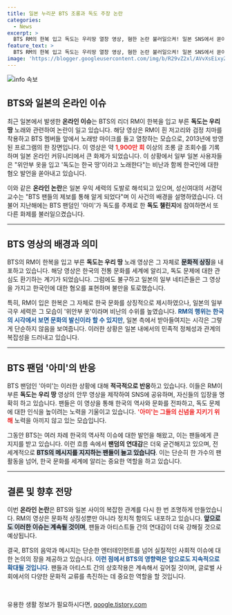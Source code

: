 ```yaml
---
title: 일본 누리꾼 BTS 조롱과 독도 주장 논란
categories:
  - News
excerpt: >
  BTS RM의 한복 입고 독도는 우리땅 열창 영상, 혐한 논란 불러일으켜! 일본 SNS에서 쏟아진 분노와 조롱, 팬덤 아미의 반격이 기대된다!
feature_text: >
  BTS RM의 한복 입고 독도는 우리땅 열창 영상, 혐한 논란 불러일으켜! 일본 SNS에서 쏟아진 분노와 조롱, 팬덤 아미의 반격이 기대된다!
image: 'https://blogger.googleusercontent.com/img/b/R29vZ2xl/AVvXsEixyZcFfHzMRdzZMjFBmAUKJYCLCGyLL1o632UiGVXcaFdKo_bkvkuCioo0uUKlGfBVcT3P84aROyZIXSBEx3Aw5nCQ3pTgDom1WDC4m8eifvWiAmWEEVb4x6G_l8C0QH225ldMjyaFvpxGEBGNO37VmDTDMHGhJPq73UglMfDca1-0aw/s1600/blogspot.png'
---
```


<p><img src="https://blogger.googleusercontent.com/img/b/R29vZ2xl/AVvXsEixyZcFfHzMRdzZMjFBmAUKJYCLCGyLL1o632UiGVXcaFdKo_bkvkuCioo0uUKlGfBVcT3P84aROyZIXSBEx3Aw5nCQ3pTgDom1WDC4m8eifvWiAmWEEVb4x6G_l8C0QH225ldMjyaFvpxGEBGNO37VmDTDMHGhJPq73UglMfDca1-0aw/s1600/blogspot.png" alt="info 속보" /></p>

<h2 data-ke-size="size26">BTS와 일본의 온라인 이슈</h2>

<p data-ke-size="size16">최근 일본에서 발생한 <b>온라인 이슈</b>는 BTS의 리더 RM이 한복을 입고 부른 <b>독도는 우리 땅</b> 노래와 관련하여 논란이 일고 있습니다. 해당 영상은 RM이 흰 저고리와 검정 치마를 착용하고 BTS 멤버들 앞에서 노래방 마이크를 들고 열창하는 모습으로, 2013년에 방영된 프로그램의 한 장면입니다. 이 영상은 약 <b><span style="color: #ee2323;">1,900만 회</span></b> 이상의 조롱 글 조회수를 기록하며 일본 온라인 커뮤니티에서 큰 화제가 되었습니다. 이 상황에서 일부 일본 사용자들은 "위안부 옷을 입고 '독도는 한국 땅'이라고 노래한다"는 비난과 함께 한국인에 대한 혐오 발언을 쏟아내고 있습니다.</p>

<p data-ke-size="size16">이와 같은 <b>온라인 논란</b>은 일본 우익 세력의 도발로 해석되고 있으며, 성신여대의 서경덕 교수는 "BTS 팬들의 제보를 통해 알게 되었다"며 이 사건의 배경을 설명하였습니다. 더불어 지난해에는 BTS 팬덤인 '아미'가 독도를 주제로 한 <b>독도 챌린지</b>에 참여하면서 또 다른 화제를 불러일으켰습니다.</p>

<hr>

<h2 data-ke-size="size26">BTS 영상의 배경과 의미</h2>

<p data-ke-size="size16">BTS의 RM이 한복을 입고 부른 <b>독도는 우리 땅</b> 노래 영상은 그 자체로 <b><span style="background-color: #21538527;">문화적 상징</span></b>을 내포하고 있습니다. 해당 영상은 한국의 전통 문화를 세계에 알리고, 독도 문제에 대한 관심도 환기하는 계기가 되었습니다. 그럼에도 불구하고 일본의 일부 네티즌들은 그 영상을 가지고 한국인에 대한 혐오를 표현하며 불만을 토로했습니다.</p>

<p data-ke-size="size16">특히, RM이 입은 한복은 그 자체로 한국 문화를 상징적으로 제시하였으나, 일본의 일부 극우 세력은 그 모습이 '위안부 옷'이라며 비난의 수위를 높였습니다. <b><span style="color: #1a5490;">RM의 행위는 한국의 시각에서 보면 문화의 발신이라 할 수 있지만</span></b>, 일본 측에서 받아들여지는 시각은 그렇게 단순하지 않음을 보여줍니다. 이러한 상황은 일본 내에서의 민족적 정체성과 관계의 복잡성을 드러내고 있습니다.</p>

<hr>

<h2 data-ke-size="size26">BTS 팬덤 '아미'의 반응</h2>

<p data-ke-size="size16">BTS 팬덤인 '아미'는 이러한 상황에 대해 <b>적극적으로 반응</b>하고 있습니다. 이들은 RM이 부른 <b>독도는 우리 땅</b> 영상의 안무 영상을 제작하여 SNS에 공유하며, 자신들의 입장을 명확히 하고 있습니다. 팬들은 이 영상을 통해 한국의 역사와 문화를 전파하고, 독도 문제에 대한 인식을 높이려는 노력을 기울이고 있습니다. <b><span style="color: #ee2323;">'아미'는 그들의 신념을 지키기 위해</span></b> 노력을 아끼지 않고 있는 모습입니다.</p>

<p data-ke-size="size16">그동안 BTS는 여러 차례 한국의 역사적 이슈에 대한 발언을 해왔고, 이는 팬들에게 큰 지지를 받고 있습니다. 이런 흐름 속에서 <b> 팬덤의 연대감</b>은 더욱 굳건해지고 있으며, 전 세계적으로 <b><span style="background-color: #21538527;">BTS의 메시지를 지지하는 팬들이 늘고 있습니다</span></b>. 이는 단순히 한 가수의 팬 활동을 넘어, 한국 문화를 세계에 알리는 중요한 역할을 하고 있습니다.</p>

<hr>

<h2 data-ke-size="size26">결론 및 향후 전망</h2>

<p data-ke-size="size16">이번 <b>온라인 논란</b>은 BTS와 일본 사이의 복잡한 관계를 다시 한 번 조명하게 만들었습니다. RM의 영상은 문화적 상징성뿐만 아니라 정치적 함의도 내포하고 있습니다. <b><span style="background-color: #21538527;">앞으로도 이러한 이슈는 계속될 것이며</span></b>, 팬들과 아티스트들 간의 연대감이 더욱 강해질 것으로 예상됩니다.</p>

<p data-ke-size="size16">결국, BTS의 음악과 메시지는 단순한 엔터테인먼트를 넘어 실질적인 사회적 이슈에 대한 논의의 장을 제공하고 있습니다. <b><span style="color: #1a5490;">이런 점에서 BTS의 영향력은 앞으로도 지속적으로 확대될 것입니다</span></b>. 팬들과 아티스트 간의 상호작용은 계속해서 깊어질 것이며, 글로벌 사회에서의 다양한 문화적 교류를 촉진하는 데 중요한 역할을 할 것입니다.</p>

<p data-ke-size="size16">&nbsp;</p>
유용한 생활 정보가 필요하시다면, <a href="https://qoogle.tistory.com" rel="dofollow">qoogle.tistory.com</a>


